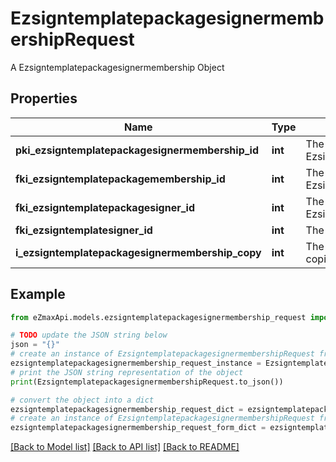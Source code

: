 # EzsigntemplatepackagesignermembershipRequest

A Ezsigntemplatepackagesignermembership Object

## Properties

Name | Type | Description | Notes
------------ | ------------- | ------------- | -------------
**pki_ezsigntemplatepackagesignermembership_id** | **int** | The unique ID of the Ezsigntemplatepackagesignermembership | [optional] 
**fki_ezsigntemplatepackagemembership_id** | **int** | The unique ID of the Ezsigntemplatepackagemembership | 
**fki_ezsigntemplatepackagesigner_id** | **int** | The unique ID of the Ezsigntemplatepackagesigner | 
**fki_ezsigntemplatesigner_id** | **int** | The unique ID of the Ezsigntemplatesigner | 
**i_ezsigntemplatepackagesignermembership_copy** | **int** | The Copy number in case of multiple copies. | [optional] 

## Example

```python
from eZmaxApi.models.ezsigntemplatepackagesignermembership_request import EzsigntemplatepackagesignermembershipRequest

# TODO update the JSON string below
json = "{}"
# create an instance of EzsigntemplatepackagesignermembershipRequest from a JSON string
ezsigntemplatepackagesignermembership_request_instance = EzsigntemplatepackagesignermembershipRequest.from_json(json)
# print the JSON string representation of the object
print(EzsigntemplatepackagesignermembershipRequest.to_json())

# convert the object into a dict
ezsigntemplatepackagesignermembership_request_dict = ezsigntemplatepackagesignermembership_request_instance.to_dict()
# create an instance of EzsigntemplatepackagesignermembershipRequest from a dict
ezsigntemplatepackagesignermembership_request_form_dict = ezsigntemplatepackagesignermembership_request.from_dict(ezsigntemplatepackagesignermembership_request_dict)
```
[[Back to Model list]](../README.md#documentation-for-models) [[Back to API list]](../README.md#documentation-for-api-endpoints) [[Back to README]](../README.md)



